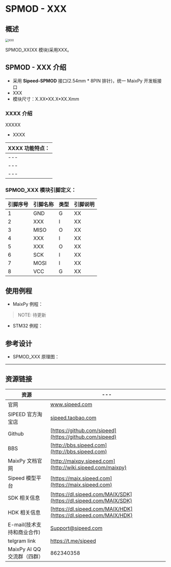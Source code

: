 # SPMOD - XXX


## 概述

<img src="../../assets/spmod/sipeed_spmod_xxx.jpg" alt="XXX" style="zoom:60%;" />

SPMOD_XX(XX 模块)采用XXX。

## SPMOD - XXX 介绍

- 采用 **Sipeed-SPMOD** 接口(2.54mm * 8PIN 排针)，统一 MaixPy 开发板接口
- XXX
- 模块尺寸：X.XX\*XX.X\*XX.Xmm

### XXXX 介绍

XXXXX

- XXXX

| XXXX  功能特点：|
| --- |
| --- |
| --- |
| --- |




###  SPMOD_XXX 模块引脚定义：


| 引脚序号  | 引脚名称 | 类型  | 引脚说明    |
| -------- | -------- | ---- | ---------- |
| 1        | GND      | G    | XX         |
| 2        | XXX      | I    | XX         |
| 3        | MISO     | O    | XX         |
| 4        | XXX      | I    | XX         |
| 5        | XXX      | O    | XX         |
| 6        | SCK      | I    | XX         |
| 7        | MOSI     | I    | XX         |
| 8        | VCC      | G    | XX         |


## 使用例程

- MaixPy 例程：

> NOTE: 待更新

- STM32 例程：

## 参考设计


- SPMOD_XXX 原理图：


-----

## 资源链接

| 资源 | --- |
| --- | --- |
| 官网 | www.sipeed.com |
| SIPEED 官方淘宝店 |[sipeed.taobao.com](sipeed.taobao.com) |
|Github | [https://github.com/sipeed](https://github.com/sipeed) |
|BBS | [http://bbs.sipeed.com](http://bbs.sipeed.com) |
|MaixPy 文档官网 | [http://maixpy.sipeed.com](http://wiki.sipeed.com/maixpy) |
|Sipeed 模型平台 | [https://maix.sipeed.com](https://maix.sipeed.com) |
|SDK 相关信息 | [https://dl.sipeed.com/MAIX/SDK](https://dl.sipeed.com/MAIX/SDK) |
|HDK 相关信息 | [https://dl.sipeed.com/MAIX/HDK](https://dl.sipeed.com/MAIX/HDK) |
|E-mail(技术支持和商业合作) | [Support@sipeed.com](mailto:support@sipeed.com) |
|telgram link | https://t.me/sipeed |
|MaixPy AI QQ 交流群（四群）| 862340358|


